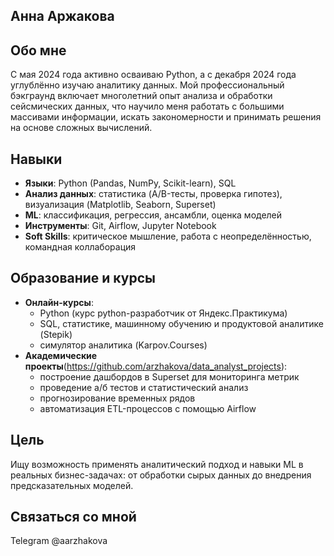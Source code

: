 ## Анна Аржакова

## Обо мне

С мая 2024 года активно осваиваю Python, а с декабря 2024 года углублённо изучаю аналитику данных. Мой профессиональный бэкграунд включает многолетний опыт анализа и обработки сейсмических данных, что научило меня работать с большими массивами информации, искать закономерности и принимать решения на основе сложных вычислений.

## Навыки
* **Языки**: Python (Pandas, NumPy, Scikit-learn), SQL
* **Анализ данных**: статистика (A/B-тесты, проверка гипотез), визуализация (Matplotlib, Seaborn, Superset)
* **ML**: классификация, регрессия, ансамбли, оценка моделей
* **Инструменты**: Git, Airflow, Jupyter Notebook
* **Soft Skills**: критическое мышление, работа с неопределённостью, командная коллаборация

## Образование и курсы

* **Онлайн-курсы**:
  - Python (курс python-разработчик от Яндекс.Практикума)
  - SQL, статистике, машинному обучению и продуктовой аналитике (Stepik)
  - симулятор аналитика (Karpov.Courses)
* **Академические проекты**(https://github.com/arzhakova/data_analyst_projects):
  - построение дашбордов в Superset для мониторинга метрик
  - проведение а/б тестов и статистический анализ
  - прогнозирование временных рядов
  - автоматизация ETL-процессов с помощью Airflow
## Цель

Ищу возможность применять аналитический подход и навыки ML в реальных бизнес-задачах: от обработки сырых данных до внедрения предсказательных моделей. 

## Связаться со мной
Telegram @aarzhakova

<!--
**arzhakova/Arzhakova** is a ✨ _special_ ✨ repository because its `README.md` (this file) appears on your GitHub profile.

Here are some ideas to get you started:

- 🔭 I’m currently working on ...
- 🌱 I’m currently learning ...
- 👯 I’m looking to collaborate on ...
- 🤔 I’m looking for help with ...
- 💬 Ask me about ...
- 📫 How to reach me: ...
- 😄 Pronouns: ...
- ⚡ Fun fact: ...
-->
